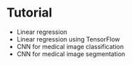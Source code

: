 # Tutorial

- Linear regression
- Linear regression using TensorFlow
- CNN for medical image classification
- CNN for medical image segmentation
